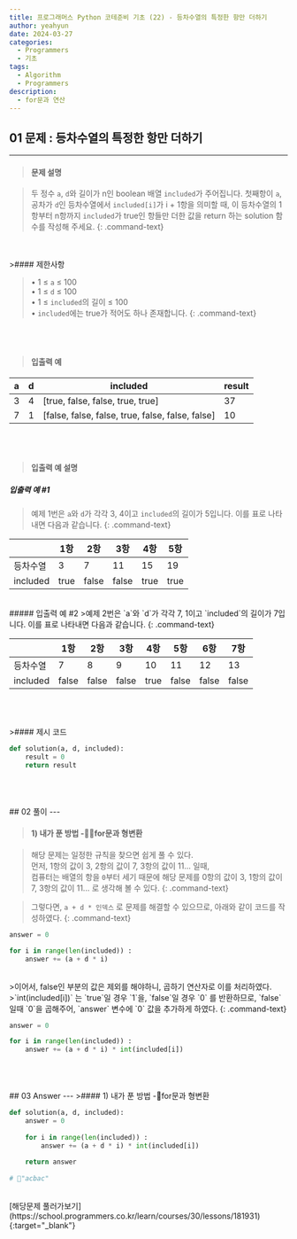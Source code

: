 ```yaml
---
title: 프로그래머스 Python 코테준비 기초 (22) - 등차수열의 특정한 항만 더하기
author: yeahyun
date: 2024-03-27
categories:
  - Programmers
  - 기초
tags:
  - Algorithm
  - Programmers
description:
  - for문과 연산
---
```

## 01 문제 : 등차수열의 특정한 항만 더하기
---
>#### 문제 설명

>두 정수 `a`, `d`와 길이가 n인 boolean 배열 `included`가 주어집니다. 첫째항이 `a`, 공차가 `d`인 등차수열에서 `included[i]`가 i + 1항을 의미할 때, 이 등차수열의 1항부터 n항까지 `included`가 true인 항들만 더한 값을 return 하는 solution 함수를 작성해 주세요.
{: .command-text}

<BR>
<BR>
>#### 제한사항

>• 1 ≤ `a` ≤ 100  
>• 1 ≤ `d` ≤ 100  
>• 1 ≤ `included`의 길이 ≤ 100  
>• `included`에는 true가 적어도 하나 존재합니다.
{: .command-text}
<BR>
<BR>

>#### 입출력 예

|a|d|included|result|
|---|---|---|---|
|3|4|[true, false, false, true, true]|37|
|7|1|[false, false, false, true, false, false, false]|10|

<BR>
<BR>

>#### 입출력 예 설명

##### 입출력 예 #1
>예제 1번은 `a`와 `d`가 각각 3, 4이고 `included`의 길이가 5입니다. 이를 표로 나타내면 다음과 같습니다.
{: .command-text}

|          | 1항   | 2항    | 3항    | 4항   | 5항   |
| -------- | ---- | ----- | ----- | ---- | ---- |
| 등차수열     | 3    | 7     | 11    | 15   | 19   |
| included | true | false | false | true | true |
<br>
##### 입출력 예 #2
>예제 2번은 `a`와 `d`가 각각 7, 1이고 `included`의 길이가 7입니다. 이를 표로 나타내면 다음과 같습니다.
{: .command-text}

|          | 1항    | 2항    | 3항    | 4항   | 5항    | 6항    | 7항    |
| -------- | ----- | ----- | ----- | ---- | ----- | ----- | ----- |
| 등차수열     | 7     | 8     | 9     | 10   | 11    | 12    | 13    |
| included | false | false | false | true | false | false | false |
<br>

<BR>

<br>
>#### 제시 코드

```python
def solution(a, d, included):
	result = 0
	return result
```

<br>
<br>
<BR>
## 02 풀이 
---

>#### 1) 내가 푼 방법 -for문과 형변환

>해당 문제는 일정한 규칙을 찾으면 쉽게 풀 수 있다.  
>먼저, 1항의 값이 3, 2항의 값이 7, 3항의 값이 11... 일때,  
>컴퓨터는 배열의 항을 `0`부터 세기 때문에 해당 문제를 0항의 값이 3, 1항의 값이 7, 3항의 값이 11... 로 생각해 볼 수 있다.
{: .command-text}

>그렇다면, `a + d * 인덱스` 로 문제를 해결할 수 있으므로, 아래와 같이 코드를 작성하였다.
{: .command-text}

```python
answer = 0

for i in range(len(included)) :
	answer += (a + d * i)
```
<br>
>이어서, false인 부분의 값은 제외를 해야하니, 곱하기 연산자로 이를 처리하였다.  
>`int(included[i])` 는 `true`일 경우 `1`을, `false`일 경우 `0` 를 반환하므로, `false` 일때 `0`을 곱해주어, `answer` 변수에 `0` 값을 추가하게 하였다.
{: .command-text}

```python
answer = 0

for i in range(len(included)) :
	answer += (a + d * i) * int(included[i])
```
<br>

<br>

<br>
## 03 Answer
---
>#### 1) 내가 푼 방법 -for문과 형변환

```python
def solution(a, d, included):
	answer = 0
    
    for i in range(len(included)) :
        answer += (a + d * i) * int(included[i])
        
    return answer
    
# "acbac"
```
<br>
[해당문제 풀러가보기](https://school.programmers.co.kr/learn/courses/30/lessons/181931){:target="_blank"}